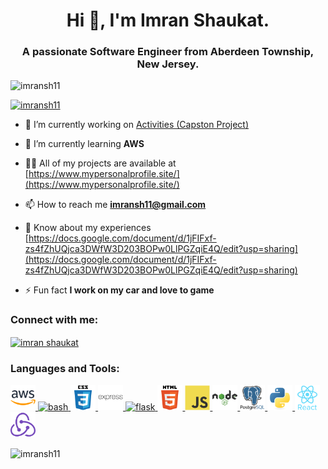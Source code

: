 <h1 align="center">Hi 👋, I'm Imran Shaukat.</h1>
<h3 align="center">A passionate Software Engineer from Aberdeen Township, New Jersey.</h3>

<p align="left"> <img src="https://komarev.com/ghpvc/?username=imransh11&label=Profile%20views&color=0e75b6&style=flat" alt="imransh11" /> </p>

<p align="left"> <a href="https://github.com/ryo-ma/github-profile-trophy"><img src="https://github-profile-trophy.vercel.app/?username=imransh11" alt="imransh11" /></a> </p>

- 🔭 I’m currently working on [Activities (Capston Project)](https://activities-i8p9.onrender.com)

- 🌱 I’m currently learning **AWS**

- 👨‍💻 All of my projects are available at [https://www.mypersonalprofile.site/](https://www.mypersonalprofile.site/)

- 📫 How to reach me **imransh11@gmail.com**

- 📄 Know about my experiences [https://docs.google.com/document/d/1jFIFxf-zs4fZhUQjca3DWfW3D203BOPw0LlPGZqiE4Q/edit?usp=sharing](https://docs.google.com/document/d/1jFIFxf-zs4fZhUQjca3DWfW3D203BOPw0LlPGZqiE4Q/edit?usp=sharing)

- ⚡ Fun fact **I work on my car and love to game**

<h3 align="left">Connect with me:</h3>
<p align="left">
<a href="https://linkedin.com/in/imran shaukat" target="blank"><img align="center" src="https://raw.githubusercontent.com/rahuldkjain/github-profile-readme-generator/master/src/images/icons/Social/linked-in-alt.svg" alt="imran shaukat" height="30" width="40" /></a>
</p>

<h3 align="left">Languages and Tools:</h3>
<p align="left"> <a href="https://aws.amazon.com" target="_blank" rel="noreferrer"> <img src="https://raw.githubusercontent.com/devicons/devicon/master/icons/amazonwebservices/amazonwebservices-original-wordmark.svg" alt="aws" width="40" height="40"/> </a> <a href="https://www.gnu.org/software/bash/" target="_blank" rel="noreferrer"> <img src="https://www.vectorlogo.zone/logos/gnu_bash/gnu_bash-icon.svg" alt="bash" width="40" height="40"/> </a> <a href="https://www.w3schools.com/css/" target="_blank" rel="noreferrer"> <img src="https://raw.githubusercontent.com/devicons/devicon/master/icons/css3/css3-original-wordmark.svg" alt="css3" width="40" height="40"/> </a> <a href="https://expressjs.com" target="_blank" rel="noreferrer"> <img src="https://raw.githubusercontent.com/devicons/devicon/master/icons/express/express-original-wordmark.svg" alt="express" width="40" height="40"/> </a> <a href="https://flask.palletsprojects.com/" target="_blank" rel="noreferrer"> <img src="https://www.vectorlogo.zone/logos/pocoo_flask/pocoo_flask-icon.svg" alt="flask" width="40" height="40"/> </a> <a href="https://www.w3.org/html/" target="_blank" rel="noreferrer"> <img src="https://raw.githubusercontent.com/devicons/devicon/master/icons/html5/html5-original-wordmark.svg" alt="html5" width="40" height="40"/> </a> <a href="https://developer.mozilla.org/en-US/docs/Web/JavaScript" target="_blank" rel="noreferrer"> <img src="https://raw.githubusercontent.com/devicons/devicon/master/icons/javascript/javascript-original.svg" alt="javascript" width="40" height="40"/> </a> <a href="https://nodejs.org" target="_blank" rel="noreferrer"> <img src="https://raw.githubusercontent.com/devicons/devicon/master/icons/nodejs/nodejs-original-wordmark.svg" alt="nodejs" width="40" height="40"/> </a> <a href="https://www.postgresql.org" target="_blank" rel="noreferrer"> <img src="https://raw.githubusercontent.com/devicons/devicon/master/icons/postgresql/postgresql-original-wordmark.svg" alt="postgresql" width="40" height="40"/> </a> <a href="https://www.python.org" target="_blank" rel="noreferrer"> <img src="https://raw.githubusercontent.com/devicons/devicon/master/icons/python/python-original.svg" alt="python" width="40" height="40"/> </a> <a href="https://reactjs.org/" target="_blank" rel="noreferrer"> <img src="https://raw.githubusercontent.com/devicons/devicon/master/icons/react/react-original-wordmark.svg" alt="react" width="40" height="40"/> </a> <a href="https://redux.js.org" target="_blank" rel="noreferrer"> <img src="https://raw.githubusercontent.com/devicons/devicon/master/icons/redux/redux-original.svg" alt="redux" width="40" height="40"/> </a> </p>

<p><img align="center" src="https://github-readme-stats.vercel.app/api/top-langs?username=imransh11&show_icons=true&locale=en&layout=compact" alt="imransh11" /></p>

